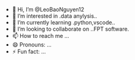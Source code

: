 - 👋 Hi, I’m @LeoBaoNguyen12
- 👀 I’m interested in .data anylysis..
- 🌱 I’m currently learning .python,vscode..
- 💞️ I’m looking to collaborate on ..FPT software.
- 📫 How to reach me ...
- 😄 Pronouns: ...
- ⚡ Fun fact: ...

<!---
LeoBaoNguyen12/LeoBaoNguyen12 is a ✨ special ✨ repository because its `README.md` (this file) appears on your GitHub profile.
You can click the Preview link to take a look at your changes.
--->
